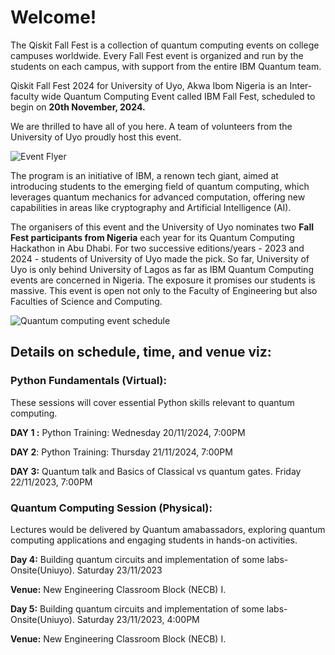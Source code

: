 # Welcome!
The Qiskit Fall Fest is a collection of quantum computing events on college campuses worldwide. Every Fall Fest event is organized and run by the students on each campus, with support from the entire IBM Quantum team.

Qiskit Fall Fest 2024 for University of Uyo, Akwa Ibom Nigeria is an Inter-faculty wide Quantum Computing Event called IBM Fall Fest, scheduled to begin on **20th November, 2024.**

We are thrilled to have all of you here. A team of volunteers from the University of Uyo proudly host this event.

![Event Flyer](https://github.com/user-attachments/assets/371ebba4-0ddd-4c29-9bf5-c828c8413116)

The program is an initiative of IBM, a renown tech giant,  aimed at introducing students to the emerging field of quantum computing, which leverages quantum mechanics for advanced computation, offering new capabilities in areas like cryptography and Artificial Intelligence (AI).

The organisers of this event and the University of Uyo nominates two **Fall Fest participants from Nigeria** each year for its Quantum Computing Hackathon in Abu Dhabi. For two successive editions/years - 2023 and 2024 - students of University of Uyo made the pick. So far, University of Uyo is only behind University of Lagos as far as IBM Quantum Computing events are concerned in Nigeria. The exposure it promises our students is massive. This event is open not only to the Faculty of Engineering but also  Faculties of Science and Computing. 


![Quantum computing event schedule](https://github.com/user-attachments/assets/7a50cdd6-5899-475b-a5ef-58ac0bc50045)


## Details on schedule, time, and venue viz:

### Python Fundamentals (Virtual):
These sessions will cover essential Python skills relevant to quantum computing.

**DAY 1 :** Python Training: Wednesday 20/11/2024, 7:00PM

**DAY 2**: Python Training: Thursday 21/11/2024,  7:00PM

**DAY 3:** Quantum talk and Basics of Classical vs quantum gates. Friday 22/11/2023,  7:00PM

### Quantum Computing Session (Physical):
Lectures would be delivered by Quantum amabassadors, exploring quantum computing applications and engaging students in hands-on activities.

**Day 4:** Building quantum circuits and implementation of some labs- Onsite(Uniuyo). Saturday 23/11/2023

**Venue:** New Engineering Classroom Block (NECB) I.

**Day 5:** Building quantum circuits and implementation of some labs- Onsite(Uniuyo). Saturday 23/11/2023, 4:00PM

**Venue:** New Engineering Classroom Block (NECB) I.
